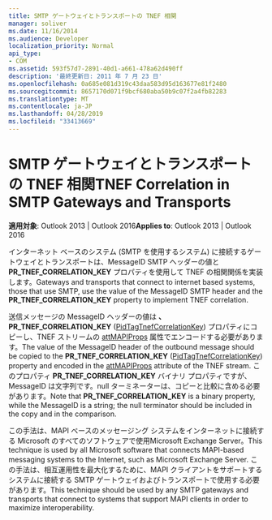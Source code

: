 ```yaml
---
title: SMTP ゲートウェイとトランスポートの TNEF 相関
manager: soliver
ms.date: 11/16/2014
ms.audience: Developer
localization_priority: Normal
api_type:
- COM
ms.assetid: 593f57d7-2891-40d1-a661-478a62d490ff
description: '最終更新日: 2011 年 7 月 23 日'
ms.openlocfilehash: 0a685e081d319c43daa583d95d163677e81f2480
ms.sourcegitcommit: 8657170d071f9bcf680aba50b9c07f2a4fb82283
ms.translationtype: MT
ms.contentlocale: ja-JP
ms.lasthandoff: 04/28/2019
ms.locfileid: "33413669"
---
```

# <a name="tnef-correlation-in-smtp-gateways-and-transports"></a><span data-ttu-id="bfd1e-103">SMTP ゲートウェイとトランスポートの TNEF 相関</span><span class="sxs-lookup"><span data-stu-id="bfd1e-103">TNEF Correlation in SMTP Gateways and Transports</span></span>

  
  
<span data-ttu-id="bfd1e-104">**適用対象**: Outlook 2013 | Outlook 2016</span><span class="sxs-lookup"><span data-stu-id="bfd1e-104">**Applies to**: Outlook 2013 | Outlook 2016</span></span> 
  
<span data-ttu-id="bfd1e-105">インターネット ベースのシステム (SMTP を使用するシステム) に接続するゲートウェイとトランスポートは、MessageID SMTP ヘッダーの値と **PR_TNEF_CORRELATION_KEY** プロパティを使用して TNEF の相関関係を実装します。</span><span class="sxs-lookup"><span data-stu-id="bfd1e-105">Gateways and transports that connect to internet based systems, those that use SMTP, use the value of the MessageID SMTP header and the **PR_TNEF_CORRELATION_KEY** property to implement TNEF correlation.</span></span> 
  
<span data-ttu-id="bfd1e-106">送信メッセージの MessageID ヘッダーの値は **、PR_TNEF_CORRELATION_KEY** ([PidTagTnefCorrelationKey](pidtagtnefcorrelationkey-canonical-property.md)) プロパティにコピーし、TNEF ストリームの [attMAPIProps](attmapiprops.md) 属性でエンコードする必要があります。</span><span class="sxs-lookup"><span data-stu-id="bfd1e-106">The value of the MessageID header of the outbound message should be copied to the **PR_TNEF_CORRELATION_KEY** ([PidTagTnefCorrelationKey](pidtagtnefcorrelationkey-canonical-property.md)) property and encoded in the [attMAPIProps](attmapiprops.md) attribute of the TNEF stream.</span></span> <span data-ttu-id="bfd1e-107">このプロパティ **PR_TNEF_CORRELATION_KEY** バイナリ プロパティですが、MessageID は文字列です。null ターミネーターは、コピーと比較に含める必要があります。</span><span class="sxs-lookup"><span data-stu-id="bfd1e-107">Note that **PR_TNEF_CORRELATION_KEY** is a binary property, while the MessageID is a string; the null terminator should be included in the copy and in the comparison.</span></span> 
  
<span data-ttu-id="bfd1e-108">この手法は、MAPI ベースのメッセージング システムをインターネットに接続する Microsoft のすべてのソフトウェアで使用Microsoft Exchange Server。</span><span class="sxs-lookup"><span data-stu-id="bfd1e-108">This technique is used by all Microsoft software that connects MAPI-based messaging systems to the Internet, such as Microsoft Exchange Server.</span></span> <span data-ttu-id="bfd1e-109">この手法は、相互運用性を最大化するために、MAPI クライアントをサポートするシステムに接続する SMTP ゲートウェイおよびトランスポートで使用する必要があります。</span><span class="sxs-lookup"><span data-stu-id="bfd1e-109">This technique should be used by any SMTP gateways and transports that connect to systems that support MAPI clients in order to maximize interoperability.</span></span>
  

